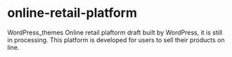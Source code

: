 # online-retail-platform
WordPress_themes
Online retail plaftorm draft built by WordPress, it is still in processing.
This platform is developed for users to sell their products on line. 
